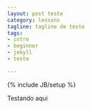 ```yaml
---
layout: post teste
category: lessons
tagline: tagline de teste
tags:
- intro
- beginner
- jekyll
- teste

---
```

{% include JB/setup %}

Testando aqui